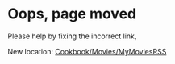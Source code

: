 # Oops, page moved

Please help by fixing the incorrect link,

New location: [Cookbook/Movies/MyMoviesRSS](/Cookbook/Movies/MyMoviesRSS)